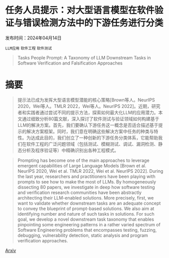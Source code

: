 # 任务人员提示：对大型语言模型在软件验证与错误检测方法中的下游任务进行分类

发布时间：2024年04月14日

`LLM应用` `软件工程` `软件测试`

> Tasks People Prompt: A Taxonomy of LLM Downstream Tasks in Software Verification and Falsification Approaches

# 摘要

> 提示法已成为发挥大型语言模型潜能的核心策略[Brown等人。NeurIPS 2020，Wei等人。TMLR 2022，Wei等人。NeurIPS 2022]。近期，研究者和实践者通过尝试不同的提示方法，探索如何最大化LLM的应用潜力。本文通过细致分析80篇文献，深入探讨了软件测试与验证领域如何构建基于LLM的解决方案。首先，我们要确认下游任务这一概念是否适合描述基于提示的解决方案框架。同时，我们意在明确这些解决方案中任务的种类与特性。为达成此目的，我们创立了一种创新的下游任务分类体系，它能帮助我们在软件工程的广泛问题领域（包括测试、模糊测试、调试、漏洞检测、静态分析及程序验证等）中精确识别出各种工程模式。

> Prompting has become one of the main approaches to leverage emergent capabilities of Large Language Models [Brown et al. NeurIPS 2020, Wei et al. TMLR 2022, Wei et al. NeurIPS 2022]. During the last year, researchers and practitioners have been playing with prompts to see how to make the most of LLMs. By homogeneously dissecting 80 papers, we investigate in deep how software testing and verification research communities have been abstractly architecting their LLM-enabled solutions. More precisely, first, we want to validate whether downstream tasks are an adequate concept to convey the blueprint of prompt-based solutions. We also aim at identifying number and nature of such tasks in solutions. For such goal, we develop a novel downstream task taxonomy that enables pinpointing some engineering patterns in a rather varied spectrum of Software Engineering problems that encompasses testing, fuzzing, debugging, vulnerability detection, static analysis and program verification approaches.

[Arxiv](https://arxiv.org/abs/2404.09384)